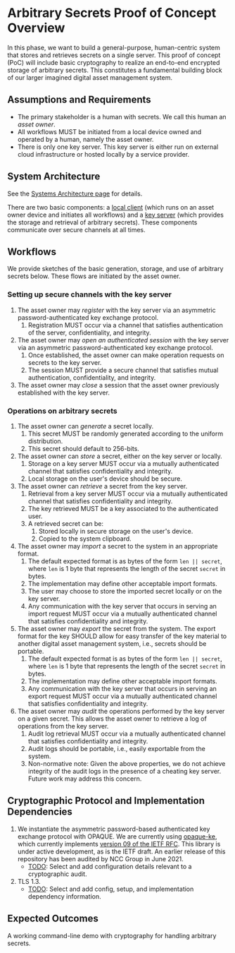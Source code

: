 # Arbitrary Secrets Proof of Concept Overview

In this phase, we want to build a general-purpose, human-centric system that stores and retrieves secrets on a single server. This proof of concept (PoC) will include basic cryptography to realize an end-to-end encrypted storage of arbitrary secrets. This constitutes a fundamental building block of our larger imagined digital asset management system. 

## Assumptions and Requirements
- The primary stakeholder is a human with secrets. We call this human an _asset owner_.
- All workflows MUST be initiated from a local device owned and operated by a human, namely the asset owner.
- There is only one key server. This key server is either run on external cloud infrastructure or hosted locally by a service provider.

## System Architecture
See the [Systems Architecture page](systems-architecture.md) for details.

There are two basic components: a [local client](systems-architecture.md#local_client) (which runs on an asset owner device and initiates all workflows) and a [key server](systems-architecture.md#key_server) (which provides the storage and retrieval of arbitrary secrets). These components communicate over secure channels at all times. 

## Workflows
We provide sketches of the basic generation, storage, and use of arbitrary secrets below. These flows are initiated by the asset owner. 

### Setting up secure channels with the key server
1. The asset owner may _register_ with the key server via an asymmetric password-authenticated key exchange protocol.
    1. Registration MUST occur via a channel that satisfies authentication of the server, confidentiality, and integrity.
1. The asset owner may _open an authenticated session_ with the key server via an asymmetric password-authenticated key exchange protocol. 
    1. Once established, the asset owner can make operation requests on secrets to the key server. 
    1. The session MUST provide a secure channel that satisfies mutual authentication, confidentiality, and integrity.
1. The asset owner may _close_ a session that the asset owner previously established with the key server.

### Operations on arbitrary secrets
1. The asset owner can _generate_ a secret locally.
    1. This secret MUST be randomly generated according to the uniform distribution.
    1. This secret should default to 256-bits.
1. The asset owner can _store_ a secret, either on the key server or locally.
    1. Storage on a key server MUST occur via a mutually authenticated channel that satisfies confidentiality and integrity. 
    1. Local storage on the user's device should be secure.
1. The asset owner can _retrieve_ a secret from the key server. 
    1. Retrieval from a key server MUST occur via a mutually authenticated channel that satisfies confidentiality and integrity. 
    1. The key retrieved MUST be a key associated to the authenticated user.
    1. A retrieved secret can be:
        1. Stored locally in secure storage on the user's device.
        1. Copied to the system clipboard.
1. The asset owner may _import_ a secret to the system in an appropriate format. 
    1. The default expected format is as bytes of the form ``len || secret``, where `len` is 1 byte that represents the length of the secret `secret` in bytes.
    1. The implementation may define other acceptable import formats.
    1. The user may choose to store the imported secret locally or on the key server.
    1. Any communication with the key server that occurs in serving an import request MUST occur via a mutually authenticated channel that satisfies confidentiality and integrity.
1. The asset owner may _export_ the secret from the system. The export format for the key SHOULD allow for easy transfer of the key material to another digital asset management system, i.e., secrets should be portable.
    1. The default expected format is as bytes of the form ``len || secret``, where `len` is 1 byte that represents the length of the secret `secret` in bytes.
    1. The implementation may define other acceptable import formats.
    1. Any communication with the key server that occurs in serving an export request MUST occur via a mutually authenticated channel that satisfies confidentiality and integrity. 
1. The asset owner may _audit_ the operations performed by the key server on a given secret. This allows the asset owner to retrieve a log of operations from the key server.
    1. Audit log retrieval MUST occur via a mutually authenticated channel that satisfies confidentiality and integrity.
    1. Audit logs should be portable, i.e., easily exportable from the system.
    1. Non-normative note: Given the above properties, we do not achieve integrity of the audit logs in the presence of a cheating key server. Future work may address this concern.

## Cryptographic Protocol and Implementation Dependencies
1. We instantiate the asymmetric password-based authenticated key exchange protocol with OPAQUE. We are currently using [opaque-ke](https://docs.rs/opaque-ke/2.0.0-pre.2/opaque_ke/index.html), which currently implements [version 09 of the IETF RFC](https://datatracker.ietf.org/doc/draft-irtf-cfrg-opaque/09/). This library is under active development, as is the IETF draft. An earlier release of this repository has been audited by NCC Group in June 2021. 
    - [TODO](https://github.com/boltlabs-inc/key-mgmt-spec/issues/21): Select and add configuration details relevant to a cryptographic audit.
1. TLS 1.3. 
    - [TODO](https://github.com/boltlabs-inc/key-mgmt-spec/issues/22): Select and add config, setup, and implementation dependency information.

## Expected Outcomes
A working command-line demo with cryptography for handling arbitrary secrets. 